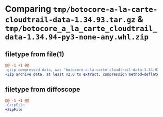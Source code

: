 # Comparing `tmp/botocore-a-la-carte-cloudtrail-data-1.34.93.tar.gz` & `tmp/botocore_a_la_carte_cloudtrail_data-1.34.94-py3-none-any.whl.zip`

## filetype from file(1)

```diff
@@ -1 +1 @@
-gzip compressed data, was "botocore-a-la-carte-cloudtrail-data-1.34.93.tar", last modified: Sat Apr 27 01:00:45 2024, max compression
+Zip archive data, at least v2.0 to extract, compression method=deflate
```

## filetype from diffoscope

```diff
@@ -1 +1 @@
-GzipFile
+ZipFile
```

